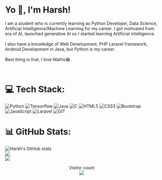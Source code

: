 # Yo 👋, I'm Harsh!

I am a student who is currently learning as Python Developer, Data Science, Artificial Intelligence/Machine Learning for my career. I got motivated from era of AI, launched generative AI so I started learning Artificial intelligence. <br><br> I also have a knowledge of Web Development, PHP Laravel framework, Android Development in Java, but Python is my career.<br><br> Best thing is that, I love Maths😂. 

<br/>

# 💻 Tech Stack:
![Python](https://img.shields.io/badge/Python-3776AB?style=for-the-badge&logo=python&logoColor=white)
![Tensorflow](	https://img.shields.io/badge/TensorFlow-FF6F00?style=for-the-badge&logo=tensorflow&logoColor=white)
![Java](https://img.shields.io/badge/java-%23ED8B00.svg?style=for-the-badge&logo=openjdk&logoColor=white)
![C](https://img.shields.io/badge/c-%2300599C.svg?style=for-the-badge&logo=c&logoColor=white)
![HTML5](https://img.shields.io/badge/HTML-239120?style=for-the-badge&logo=html5&logoColor=white)
![CSS3](https://img.shields.io/badge/css3-%231572B6.svg?style=for-the-badge&logo=css3&logoColor=white)
![Bootstrap](https://img.shields.io/badge/bootstrap-%238511FA.svg?style=for-the-badge&logo=bootstrap&logoColor=white)
![JavaScript](https://img.shields.io/badge/JavaScript-F7DF1E?style=for-the-badge&logo=javascript&logoColor=black)
![Laravel](https://img.shields.io/badge/Laravel-FF2D20?style=for-the-badge&logo=laravel&logoColor=white)
![GIT](https://img.shields.io/badge/Git-fc6d26?style=for-the-badge&logo=git&logoColor=white) 


# 📊 GitHub Stats:
![Harsh's GitHub stats](https://github-readme-stats.vercel.app/api?username=harshRaj1601&theme=github_dark&show_icons=true)<br/>
![](https://github-readme-streak-stats.herokuapp.com/?user=harshRaj1601&theme=github_dark&hide_border=false)<br/>
![](https://github-readme-stats.vercel.app/api/top-langs/?username=harshRaj1601&theme=github_dark&hide_border=false&include_all_commits=false&count_private=false&layout=compact)

<p align="center"> 
  Visitor count<br>
  <img src="https://profile-counter.glitch.me/harshRaj1601/count.svg" />
</p>
